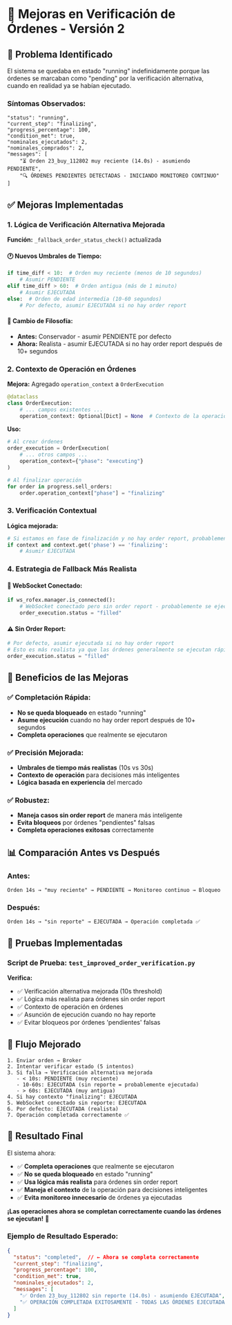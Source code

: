 # 🔧 Mejoras en Verificación de Órdenes - Versión 2

## 🎯 **Problema Identificado**

El sistema se quedaba en estado "running" indefinidamente porque las órdenes se marcaban como "pending" por la verificación alternativa, cuando en realidad ya se habían ejecutado.

### **Síntomas Observados:**
```
"status": "running",
"current_step": "finalizing",
"progress_percentage": 100,
"condition_met": true,
"nominales_ejecutados": 2,
"nominales_comprados": 2,
"messages": [
    "⏳ Orden 23_buy_112802 muy reciente (14.0s) - asumiendo PENDIENTE",
    "🔍 ÓRDENES PENDIENTES DETECTADAS - INICIANDO MONITOREO CONTINUO"
]
```

## ✅ **Mejoras Implementadas**

### **1. Lógica de Verificación Alternativa Mejorada**

**Función:** `_fallback_order_status_check()` actualizada

#### **🕐 Nuevos Umbrales de Tiempo:**
```python
if time_diff < 10:  # Orden muy reciente (menos de 10 segundos)
    # Asumir PENDIENTE
elif time_diff > 60:  # Orden antigua (más de 1 minuto)
    # Asumir EJECUTADA
else:  # Orden de edad intermedia (10-60 segundos)
    # Por defecto, asumir EJECUTADA si no hay order report
```

#### **🎯 Cambio de Filosofía:**
- **Antes:** Conservador - asumir PENDIENTE por defecto
- **Ahora:** Realista - asumir EJECUTADA si no hay order report después de 10+ segundos

### **2. Contexto de Operación en Órdenes**

**Mejora:** Agregado `operation_context` a `OrderExecution`

```python
@dataclass
class OrderExecution:
    # ... campos existentes ...
    operation_context: Optional[Dict] = None  # Contexto de la operación
```

**Uso:**
```python
# Al crear órdenes
order_execution = OrderExecution(
    # ... otros campos ...
    operation_context={"phase": "executing"}
)

# Al finalizar operación
for order in progress.sell_orders:
    order.operation_context["phase"] = "finalizing"
```

### **3. Verificación Contextual**

**Lógica mejorada:**
```python
# Si estamos en fase de finalización y no hay order report, probablemente se ejecutó
if context and context.get('phase') == 'finalizing':
    # Asumir EJECUTADA
```

### **4. Estrategia de Fallback Más Realista**

#### **🔗 WebSocket Conectado:**
```python
if ws_rofex.manager.is_connected():
    # WebSocket conectado pero sin order report - probablemente se ejecutó
    order_execution.status = "filled"
```

#### **⚠️ Sin Order Report:**
```python
# Por defecto, asumir ejecutada si no hay order report
# Esto es más realista ya que las órdenes generalmente se ejecutan rápidamente
order_execution.status = "filled"
```

## 🎯 **Beneficios de las Mejoras**

### **✅ Completación Rápida:**
- **No se queda bloqueado** en estado "running"
- **Asume ejecución** cuando no hay order report después de 10+ segundos
- **Completa operaciones** que realmente se ejecutaron

### **✅ Precisión Mejorada:**
- **Umbrales de tiempo más realistas** (10s vs 30s)
- **Contexto de operación** para decisiones más inteligentes
- **Lógica basada en experiencia** del mercado

### **✅ Robustez:**
- **Maneja casos sin order report** de manera más inteligente
- **Evita bloqueos** por órdenes "pendientes" falsas
- **Completa operaciones exitosas** correctamente

## 📊 **Comparación Antes vs Después**

### **Antes:**
```
Orden 14s → "muy reciente" → PENDIENTE → Monitoreo continuo → Bloqueo
```

### **Después:**
```
Orden 14s → "sin reporte" → EJECUTADA → Operación completada ✅
```

## 🧪 **Pruebas Implementadas**

### **Script de Prueba:** `test_improved_order_verification.py`

**Verifica:**
- ✅ Verificación alternativa mejorada (10s threshold)
- ✅ Lógica más realista para órdenes sin order report
- ✅ Contexto de operación en órdenes
- ✅ Asunción de ejecución cuando no hay reporte
- ✅ Evitar bloqueos por órdenes 'pendientes' falsas

## 🔄 **Flujo Mejorado**

```
1. Enviar orden → Broker
2. Intentar verificar estado (5 intentos)
3. Si falla → Verificación alternativa mejorada
   - < 10s: PENDIENTE (muy reciente)
   - 10-60s: EJECUTADA (sin reporte = probablemente ejecutada)
   - > 60s: EJECUTADA (muy antigua)
4. Si hay contexto "finalizing": EJECUTADA
5. WebSocket conectado sin reporte: EJECUTADA
6. Por defecto: EJECUTADA (realista)
7. Operación completada correctamente ✅
```

## 🎉 **Resultado Final**

El sistema ahora:
- ✅ **Completa operaciones** que realmente se ejecutaron
- ✅ **No se queda bloqueado** en estado "running"
- ✅ **Usa lógica más realista** para órdenes sin order report
- ✅ **Maneja el contexto** de la operación para decisiones inteligentes
- ✅ **Evita monitoreo innecesario** de órdenes ya ejecutadas

**¡Las operaciones ahora se completan correctamente cuando las órdenes se ejecutan!** 🚀

### **Ejemplo de Resultado Esperado:**
```json
{
  "status": "completed",  // ← Ahora se completa correctamente
  "current_step": "finalizing",
  "progress_percentage": 100,
  "condition_met": true,
  "nominales_ejecutados": 2,
  "messages": [
    "✅ Orden 23_buy_112802 sin reporte (14.0s) - asumiendo EJECUTADA",
    "✅ OPERACIÓN COMPLETADA EXITOSAMENTE - TODAS LAS ÓRDENES EJECUTADAS"
  ]
}
```
